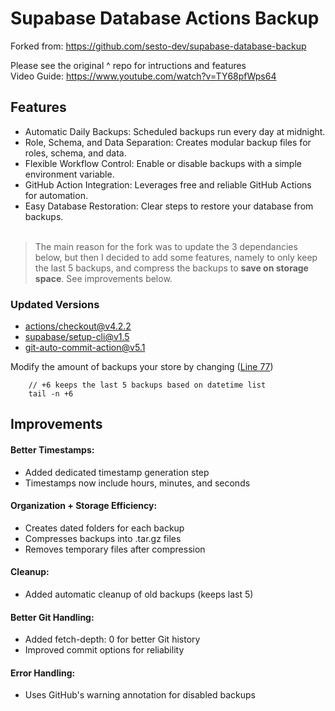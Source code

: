 # Supabase Database Actions Backup

Forked from: https://github.com/sesto-dev/supabase-database-backup

Please see the original ^ repo for intructions and features  
Video Guide: https://www.youtube.com/watch?v=TY68pfWps64

## Features
- Automatic Daily Backups: Scheduled backups run every day at midnight.
- Role, Schema, and Data Separation: Creates modular backup files for roles, schema, and data.
- Flexible Workflow Control: Enable or disable backups with a simple environment variable.
- GitHub Action Integration: Leverages free and reliable GitHub Actions for automation.
- Easy Database Restoration: Clear steps to restore your database from backups. <br> <br> 


  
> The main reason for the fork was to update the 3 dependancies below, but then I decided to add some features, namely to only keep the last 5 backups, and compress the backups to **save on storage space**. See improvements below.


### Updated Versions

- [actions/checkout@v4.2.2](https://github.com/actions/checkout) 
- [supabase/setup-cli@v1.5](https://github.com/supabase/setup-cli) 
- [git-auto-commit-action@v5.1](https://github.com/stefanzweifel/git-auto-commit-action) 

Modify the amount of backups your store by changing ([Line 77](https://github.com/wycks/Supabase-Database-Actions-Backup/blob/316ce895dcb5c3e804f21b57b40421cd14f5a144/workflows/backup.yaml#L77))

        // +6 keeps the last 5 backups based on datetime list 
        tail -n +6 
        

## Improvements

#### Better Timestamps:
- Added dedicated timestamp generation step
- Timestamps now include hours, minutes, and seconds

#### Organization + Storage Efficiency:
- Creates dated folders for each backup
- Compresses backups into .tar.gz files
- Removes temporary files after compression

#### Cleanup:
- Added automatic cleanup of old backups (keeps last 5)

#### Better Git Handling:
- Added fetch-depth: 0 for better Git history
- Improved commit options for reliability

#### Error Handling:
- Uses GitHub's warning annotation for disabled backups
